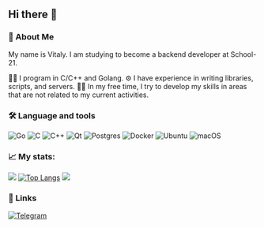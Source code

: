 ## Hi there 👋

### 🚀 About Me
My name is Vitaly. I am studying to become a backend developer at School-21.

👨‍💻 I program in C/C++ and Golang.
⚙️ I have experience in writing libraries, scripts, and servers.
👨‍🎓 In my free time, I try to develop my skills in areas that are not related to my current activities.


### 🛠 Language and tools
![Go](https://img.shields.io/badge/go-%2300ADD8.svg?style=for-the-badge&logo=go&logoColor=white)
![C](https://img.shields.io/badge/c-%2300599C.svg?style=for-the-badge&logo=c&logoColor=white)
![C++](https://img.shields.io/badge/c++-%2300599C.svg?style=for-the-badge&logo=c%2B%2B&logoColor=white)
![Qt](https://img.shields.io/badge/Qt-%23217346.svg?style=for-the-badge&logo=Qt&logoColor=white)
![Postgres](https://img.shields.io/badge/postgres-%23316192.svg?style=for-the-badge&logo=postgresql&logoColor=white)
![Docker](https://img.shields.io/badge/docker-%230db7ed.svg?style=for-the-badge&logo=docker&logoColor=white)
![Ubuntu](https://img.shields.io/badge/Ubuntu-E95420?style=for-the-badge&logo=ubuntu&logoColor=white)
![macOS](https://img.shields.io/badge/mac%20os-000000?style=for-the-badge&logo=macos&logoColor=F0F0F0)

### 📈 My stats:

![](https://github-profile-summary-cards.vercel.app/api/cards/stats?username=Limesbra&theme=default)
[![Top Langs](https://github-readme-stats.vercel.app/api/top-langs/?username=Limesbra&layout=compact)](https://github.com/Limesbra/github-readme-stats)
![](https://github-profile-summary-cards.vercel.app/api/cards/profile-details?username=Limesbra&theme=default)




### 🔗 Links
[![Telegram](https://img.shields.io/badge/Telegram-2CA5E0?style=for-the-badge&logo=telegram&logoColor=white)](https://t.me/limesbra)
